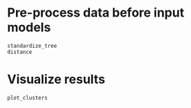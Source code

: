 # Pre-process data before input models
```@docs
standardize_tree
distance
```

# Visualize results
```@docs
plot_clusters
```